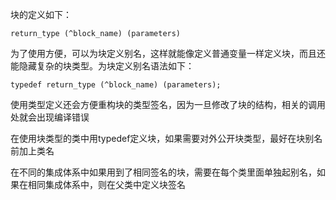 块的定义如下：

`return_type (^block_name) (parameters)`

为了使用方便，可以为块定义别名，这样就能像定义普通变量一样定义块，而且还能隐藏复杂的块类型。为块定义别名语法如下：

`typedef return_type (^block_name) (parameters);`

使用类型定义还会方便重构块的类型签名，因为一旦修改了块的结构，相关的调用处就会出现编译错误

在使用块类型的类中用typedef定义块，如果需要对外公开块类型，最好在块别名前加上类名

在不同的集成体系中如果用到了相同签名的块，需要在每个类里面单独起别名，如果在相同集成体系中，则在父类中定义块签名

